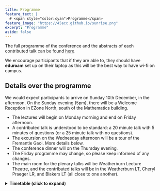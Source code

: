 ```yaml
---
title: Programme
feature_text: | 
  # <span style="color:cyan">Programme</span>
feature_image: "https://45acc.github.io/sunrise.png"
excerpt: "Programme"
aside: false
---
```


The full programme of the conference and the abstracts of each contributed talk can be found [here](45ACC_Abstracts_Booklet.pdf).

We encourage participants that if they are able to, they should have **eduroam** set up on their laptop as this will be the best way to have wi-fi on campus.

## Details over the programme

We would expect participants to arrive on Sunday 10th December, in the afternoon.
On the Sunday evening (5pm), there will be a Welcome Reception in EZone North, south of the Mathematics building.

- The lectures will begin on Monday morning and end on Friday afternoon.
- A contributed talk is understood to be standard: a 20 minute talk with 5 minutes of questions (or a 25 minute talk with no questions).
- The excursion on the Wednesday afternoon will be a tour of the Fremantle Gaol. More details below.
- The conference dinner will on the Thursday evening.
- The Friday programme may change, so please keep informed of any changes.
- The main room for the plenary talks will be Weatherburn Lecture Theatre, and the contributed talks will be in the Weatherburn LT, Cheryl Praeger LR, and Blakers LT (all close to one another).

<details>
<summary>
  <b>Timetable (click to expand)</b>
</summary>

The morning and afternoon teas will be in the Monadelphous Integrated Learning Centre (MILC), just east of the lecture venues. For lunch, you're on your own!
  
<h3 class="unnumbered" id="sunday">Sunday (evening)</h3>

Registration and Welcome Reception (EZone): 17:00 — 19:00.

<h3 class="unnumbered" id="monday">Monday</h3>

|    | **Weatherburn LT**   | **Blakers LT**      | **Praeger LR**  |
|:---:|:---:|:---:|:---:|
| 8.00 -- 8.45   | Registration         |            |     |
| 8.45 -- 9.00   | Opening address      |     |                 |
| 9.00 -- 10:00  | [Gabriel Verret](slides/Verret.pdf)     |                     |                 |
| 10.00 -- 10.30  | :coffee: `Morning tea (MILC)` :coffee: | | |
| 10.30 -- 11.00 | [Chen\*](slides/Chen.pdf)               | [Bastida\*](slides/Bastida.pdf)           |           |
| 11.00 -- 11.30 | Ding\*     | [Tangjai](slides/Tangjai.pdf)    | [Wang\*](slides/Wang.pdf)          |]
| 11.30 -- 12.00 | [Zhang*](slides/ZZhang.pdf)  | [Lehner](slides/Lehner.pdf)      | [Yost](slides/Yost.pdf)    |
| 12.00 -- 12.30 | [Dacaymat\*](slides/Dacaymat.pdf)   | [Semple](slides/Semple.pdf)  | [Umar](slides/Umar.pdf)            |
| 12.30 -- 14.30 | `Lunch break`                                       
| 14.30 -- 15.30 | [Nina Kamčev (CMSA Prize Winner)](slides/Kamcev.pptx)  |                     |                 |
| 15.30 -- 16.00 | :coffee: `Afternoon tea (MILC)` :coffee:     |                     |                 |
| 16.00 -- 16.30 | [Basit](slides/Basit.pdf)     | Bunjamin\*          |                 |
| 16.30 -- 17.00 | [Liebenau](slides/Liebenau.pdf)     | Mitchell\*          |                 |
| 17.00 -- 17.30 | Hasunuma   | [Lacaze-Masmonteil\*](slides/Lacaze-Masmonteil.pdf) |                 |


<h3 class="unnumbered" id="tuesday">Tuesday</h3>

|                | **Weatherburn LT** | **Blakers LT** |
|:---:|:---:|:---:|
| 9.00 -- 10:00  | [Krystal Guo](slides/Guo.pdf)      |                |
| 10.00 -- 10.30 | :coffee: `Morning tea (MILC)` :coffee:        |                |
| 10.30 -- 11.00 | [Hickingbotham\*](slides/Hickingbotham.pdf)    | [Briones](slides/Briones.pdf)        |
| 11.00 -- 11.30 | [Distel\*](slides/Distel.pdf)           | [Mammoliti](slides/Mammoliti.pdf)      |
| 11.30 -- 12.00 | [Brettell](slides/Brettell.pdf)           | [Ernst\*](slides/Ernst.pdf)       |
| 12:00 -- 12:30 | Wood               | [Klawuhn\*](slides/Klawuhn.pdf)     |
| 12.30 -- 14.30 | `Lunch break`        |                |
| 14.30 -- 15.30 | [Gary Greaves](slides/Greaves.pdf)     |                |
| 15.30 -- 16.00 | :coffee: `Afternoon tea (MILC)` :coffee:       |                |
| 16.00 -- 16.30 | [Allsop\*](slides/Allsop.pdf)        | Imamura        |
| 16.30 -- 17.00 | [Ghafari Baghestani\*](slides/Ghafari.pdf)       | [Kawabuchi](slides/Kawabuchu.pdf)     |
| 17.00 -- 17.30 | CMSA AGM           |                |


<h3 class="unnumbered" id="wednesday">Wednesday</h3>

|                | **Weatherburn LT** | **Blakers LT** |
|:---:|:---:|:---:|
| 9.00 -- 10:00  | [André Kündgen](slides/Kundgen.pdf)   |                |
| 10.00 -- 10.30 | :coffee: `Morning tea (MILC)` :coffee:       |                |
| 10.30 -- 11.00 | [Arumugam\*](slides/Arumugam.pdf)           | Maruta         |
| 11.00 -- 11.30 | [Syrotiuk](slides/Syrotiuk.pdf)        | Yasufuku       |
| 11.30 -- 12.00 | [Hirao](slides/Hirao.pdf)             | Hafidh\*       |
| 12.00 -- 12:30 | [Hawtin](slides/Hawtin.pdf)          | Zhang\*        |
| 12.30 -- 13.30 | `Lunch break`        |                |
| 14.00 -- 17.00 | *Excursion*  :bus:    |                |


<h3 class="unnumbered" id="thursday">Thursday</h3>

|                | **Weatherburn LT**       | **Blakers LT** |
|:---:|:---:|:---:|
| 9.00 -- 10:00  | Tibor Szabó          |                |
| 10.00 -- 10.30 | :coffee: `Morning tea (MILC)` :coffee:             |                |
| 10.30 -- 11.00 | [Gentle\*](slides/Gentle.pdf)      | [Gunasekara](slides/Gunasekara.pdf)     |
| 11.00 -- 11.30 | [Miura](slides/Miura.pdf)                   | [Mitrović\*](slides/Mitrovic.pdf)        |
| 11.30 -- 12.00 | [Lia](slides/Lia.pdf)      | [Smith\*](slides/Smith.pdf)       |
| 12.00 -- 12.30 | [De Beule](slides/DeBeule.pdf)               | Li\*           |
| 12.30 -- 14.30 | `Lunch break`             |                |
| 14.30 -- 15.30 | Geertrui Van de Voorde |                |
| 15.30 -- 16.00 | :coffee: `Afternoon tea (MILC)` :coffee:             |                |
| 16.00 -- 16.30 | [McKay](slides/McKay.pdf)               |                |
| 16.30 -- 17.00 | [Colbourn](slides/Colbourn.pdf)             |                |
| 17.00 -- 17.30 | [Wanless](slides/Wanless.pdf)               |                |

18.30: Conference dinner (UniClub)


<h3 class="unnumbered" id="friday">Friday</h3>

|        | **Weatherburn LT**  | **Blakers LT** |
|:---:|:---:|:---:|
| 9.00 -- 10:00  | [Sara Davies](slides/Davies.pdf)       |                |
| 10.00 -- 10.30 | :coffee: `Morning tea (MILC)` :coffee:        |                |
| 10.30 -- 11.00 | [Kaemawichanurat](slides/Kaemawichanurat.pdf)    | [Popiel](slides/Popiel.pdf)         |
| 11.00 -- 11.30 | Greenhill           | [Freedman](slides/Freedman.pdf)       |
| 11.30 -- 12.00 | [Isaev](slides/Isaev.pdf)               | [Lansdown](slides/Lansdown.pdf)       |
| 12.00 -- 12.30 | [Satake](slides/Satake.pdf) | |
| 12.00 -- 14.30 | `Lunch break`        |                |
| 14.30 -- 15.30 | [Padraig Ó Catháin](slides/OCathain.pdf) |                |
| 15.30 -- 16.00 | :coffee: `Afternoon tea (MILC)` :coffee:       |                |

</details>




